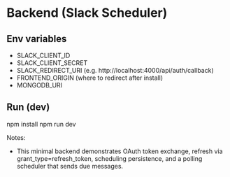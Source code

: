# Backend (Slack Scheduler)

## Env variables
- SLACK_CLIENT_ID
- SLACK_CLIENT_SECRET
- SLACK_REDIRECT_URI (e.g. http://localhost:4000/api/auth/callback)
- FRONTEND_ORIGIN (where to redirect after install)
- MONGODB_URI

## Run (dev)
npm install
npm run dev

Notes:
- This minimal backend demonstrates OAuth token exchange, refresh via grant_type=refresh_token,
  scheduling persistence, and a polling scheduler that sends due messages.
